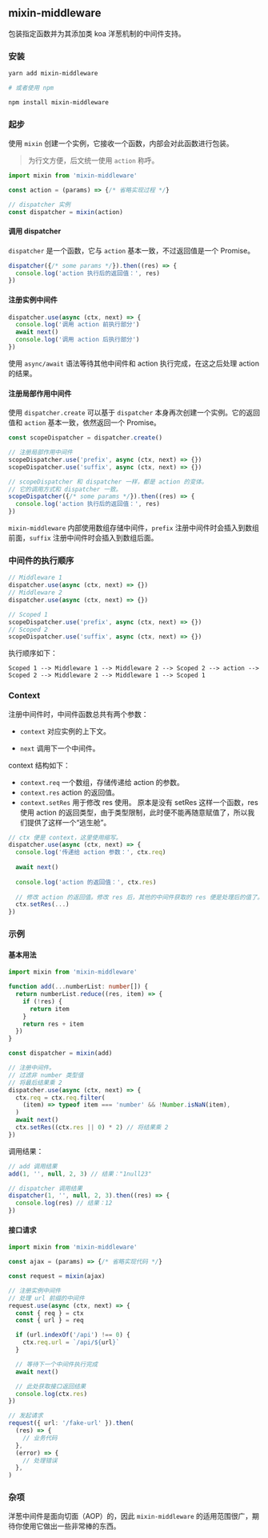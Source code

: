 ## mixin-middleware

包装指定函数并为其添加类 koa 洋葱机制的中间件支持。

### 安装

```bash
yarn add mixin-middleware

# 或者使用 npm

npm install mixin-middleware
```

### 起步

使用 `mixin` 创建一个实例，它接收一个函数，内部会对此函数进行包装。

> 为行文方便，后文统一使用 `action` 称呼。

```ts
import mixin from 'mixin-middleware'

const action = (params) => {/* 省略实现过程 */}

// dispatcher 实例
const dispatcher = mixin(action)
```

#### 调用 dispatcher

`dispatcher` 是一个函数，它与 `action` 基本一致，不过返回值是一个 Promise。

```ts
dispatcher({/* some params */}).then((res) => {
  console.log('action 执行后的返回值：', res)
})
```

#### 注册实例中间件

```ts
dispatcher.use(async (ctx, next) => {
  console.log('调用 action 前执行部分')
  await next()
  console.log('调用 action 后执行部分')
})
```

使用 `async/await` 语法等待其他中间件和 action 执行完成，在这之后处理 action 的结果。



#### 注册局部作用中间件

使用 `dispatcher.create` 可以基于 `dispatcher` 本身再次创建一个实例。它的返回值和 `action` 基本一致，依然返回一个 Promise。

```ts
const scopeDispatcher = dispatcher.create()

// 注册局部作用中间件
scopeDispatcher.use('prefix', async (ctx, next) => {})
scopeDispatcher.use('suffix', async (ctx, next) => {})

// scopeDispatcher 和 dispatcher 一样，都是 action 的变体。
// 它的调用方式和 dispatcher 一致。
scopeDispatcher({/* some params */}).then((res) => {
  console.log('action 执行后的返回值：', res)
})
```

`mixin-middleware` 内部使用数组存储中间件，`prefix` 注册中间件时会插入到数组前面，`suffix` 注册中间件时会插入到数组后面。

### 中间件的执行顺序

```ts
// Middleware 1
dispatcher.use(async (ctx, next) => {})
// Middleware 2
dispatcher.use(async (ctx, next) => {})

// Scoped 1
scopeDispatcher.use('prefix', async (ctx, next) => {})
// Scoped 2
scopeDispatcher.use('suffix', async (ctx, next) => {})
```

执行顺序如下：

```
Scoped 1 --> Middleware 1 --> Middleware 2 --> Scoped 2 --> action --> Scoped 2 --> Middleware 2 --> Middleware 1 --> Scoped 1
```

### Context

注册中间件时，中间件函数总共有两个参数：

- `context` 对应实例的上下文。

- `next` 调用下一个中间件。

context 结构如下：

- `context.req` 一个数组，存储传递给 action 的参数。
- `context.res` action 的返回值。
- `context.setRes` 用于修改 res 使用。
  原本是没有 setRes 这样一个函数，res 使用 action 的返回类型，由于类型限制，此时便不能再随意赋值了，所以我们提供了这样一个“逃生舱”。

```ts
// ctx 便是 context，这里使用缩写。
dispatcher.use(async (ctx, next) => {
  console.log('传递给 action 参数：', ctx.req)
  
  await next()
  
  console.log('action 的返回值：', ctx.res)
  
  // 修改 action 的返回值。修改 res 后，其他的中间件获取的 res 便是处理后的值了。
  ctx.setRes(...)
})
```

### 示例

#### 基本用法

```ts
import mixin from 'mixin-middleware'

function add(...numberList: number[]) {
  return numberList.reduce((res, item) => {
    if (!res) {
      return item
    }
    return res + item
  })
}

const dispatcher = mixin(add)

// 注册中间件。
// 过滤非 number 类型值
// 将最后结果乘 2
dispatcher.use(async (ctx, next) => {
  ctx.req = ctx.req.filter(
    (item) => typeof item === 'number' && !Number.isNaN(item),
  )
  await next()
  ctx.setRes((ctx.res || 0) * 2) // 将结果乘 2
})
```

调用结果：

```ts
// add 调用结果
add(1, '', null, 2, 3) // 结果："1null23"

// dispatcher 调用结果
dispatcher(1, '', null, 2, 3).then((res) => {
  console.log(res) // 结果：12
})
```

#### 接口请求

```ts
import mixin from 'mixin-middleware'

const ajax = (params) => {/* 省略实现代码 */}

const request = mixin(ajax)

// 注册实例中间件
// 处理 url 前缀的中间件
request.use(async (ctx, next) => {
  const { req } = ctx
  const { url } = req

  if (url.indexOf('/api') !== 0) {
    ctx.req.url = `/api/${url}`
  }

  // 等待下一个中间件执行完成
  await next()

  // 此处获取接口返回结果
  console.log(ctx.res)
})

// 发起请求
request({ url: '/fake-url' }).then(
  (res) => {
    // 业务代码
  },
  (error) => {
    // 处理错误
  },
)
```

### 杂项

洋葱中间件是面向切面（AOP）的，因此 `mixin-middleware` 的适用范围很广，期待你使用它做出一些非常棒的东西。

